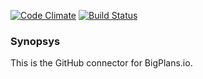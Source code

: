 [![Code Climate](https://codeclimate.com/github/Assembla/bigplans-github-connector.png)](https://codeclimate.com/github/Assembla/bigplans-github-connector)
[![Build Status](https://travis-ci.org/Assembla/bigplans-github-connector.png?branch=master)](https://travis-ci.org/Assembla/bigplans-github-connector)


### Synopsys

This is the GitHub connector for BigPlans.io.
